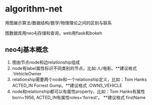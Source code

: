 # algorithm-net
用图展示算法/数据结构/数学/物理理论之间的区别与联系

图数据库用neo4j存储和查询，web用flask和bokeh

## neo4j基本概念
1. 图由节点node和边relationship组成
2. node有label属性标识不同类别的节点，比如:人/电影。**建议格式 :VehicleOwner
3. relationship需要两个node和一个relationship定义，比如：Tom Hanks ACTED_IN Forrest Gump。**建议格式 :OWNS_VEHICLE
4. node和relationship都可以有属性property，比如：Tom Hanks有属性born=1956, ACTED_IN有属性roles='forrest'。 **建议格式 firstName

